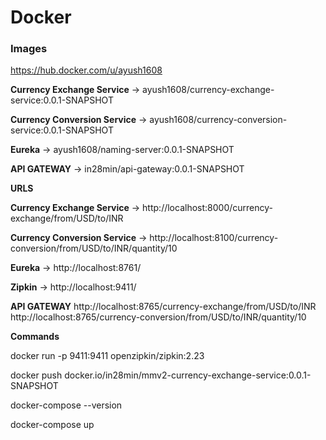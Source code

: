 # **Docker**

### Images

https://hub.docker.com/u/ayush1608

**Currency Exchange Service**
-> ayush1608/currency-exchange-service:0.0.1-SNAPSHOT

**Currency Conversion Service**
-> ayush1608/currency-conversion-service:0.0.1-SNAPSHOT

**Eureka**
-> ayush1608/naming-server:0.0.1-SNAPSHOT

**API GATEWAY**
-> in28min/api-gateway:0.0.1-SNAPSHOT

**URLS**

**Currency Exchange Service**
-> http://localhost:8000/currency-exchange/from/USD/to/INR

**Currency Conversion Service**
-> http://localhost:8100/currency-conversion/from/USD/to/INR/quantity/10

**Eureka**
-> http://localhost:8761/

**Zipkin**
-> http://localhost:9411/

**API GATEWAY**
http://localhost:8765/currency-exchange/from/USD/to/INR
http://localhost:8765/currency-conversion/from/USD/to/INR/quantity/10

**Commands**

docker run -p 9411:9411 openzipkin/zipkin:2.23

docker push docker.io/in28min/mmv2-currency-exchange-service:0.0.1-SNAPSHOT

docker-compose --version

docker-compose up
